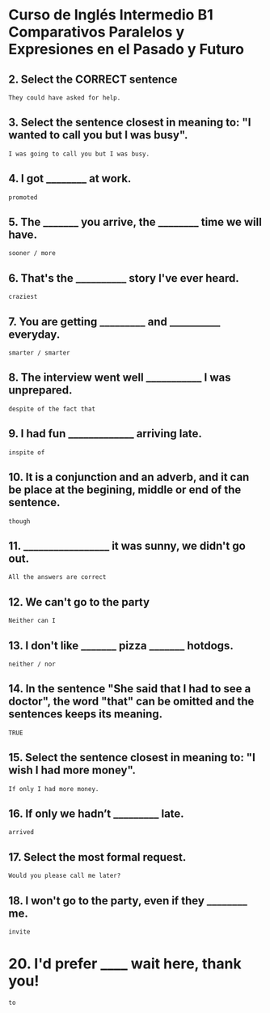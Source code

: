 # Curso de Inglés Intermedio B1 Comparativos Paralelos y Expresiones en el Pasado y Futuro

## 2. Select the CORRECT sentence
    They could have asked for help.

## 3. Select the sentence closest in meaning to: "I wanted to call you but I was busy".
    I was going to call you but I was busy.

## 4. I got ________ at work.
    promoted

## 5. The _______ you arrive, the ________ time we will have.
    sooner / more

## 6. That's the __________ story I've ever heard.
    craziest

## 7. You are getting _________ and __________ everyday.
    smarter / smarter

## 8. The interview went well ___________ I was unprepared.
    despite of the fact that

## 9. I had fun _____________ arriving late.
    inspite of

## 10. It is a conjunction and an adverb, and it can be place at the begining, middle or end of the sentence.
    though

## 11. _________________ it was sunny, we didn't go out.
    All the answers are correct

## 12. We can't go to the party
    Neither can I

## 13. I don't like _______ pizza _______ hotdogs.
    neither / nor

## 14. In the sentence "She said that I had to see a doctor", the word "that" can be omitted and the sentences keeps its meaning.
    TRUE

## 15. Select the sentence closest in meaning to: "I wish I had more money".
    If only I had more money.

## 16. If only we hadn’t _________ late.
    arrived

## 17. Select the most formal request.
    Would you please call me later?

## 18. I won't go to the party, even if they ________ me.
    invite

# 20. I'd prefer ____ wait here, thank you!
    to
